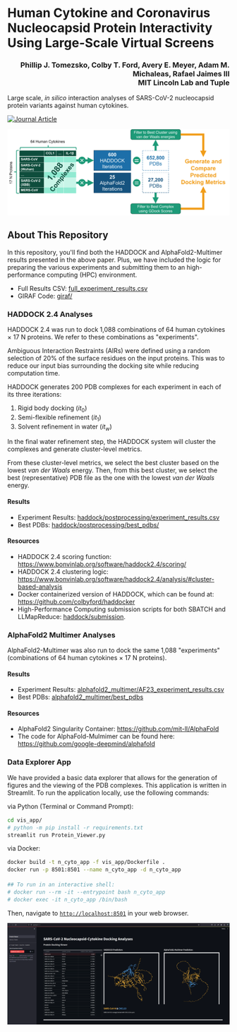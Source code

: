 # Human Cytokine and Coronavirus Nucleocapsid Protein Interactivity Using Large-Scale Virtual Screens

<h3 align="right">Phillip J. Tomezsko, Colby T. Ford, Avery E. Meyer, Adam M. Michaleas, Rafael Jaimes III<br>MIT Lincoln Lab and Tuple</h4>

Large scale, _in silico_ interaction analyses of SARS-CoV-2 nucleocapsid protein variants against human cytokines.

<!--Preprint: https://www.biorxiv.org/content/10.1101/2023.11.28.569056 -->

[![Journal Article](https://img.shields.io/badge/Frontiers_in_Bioinformatics-10.3389/fbinf.2024.1397968-6657d4?style=for-the-badge&logo=read.cv)](https://www.frontiersin.org/articles/10.3389/fbinf.2024.1397968/abstract)





![](/img/Experiments.png)

## About This Repository
In this repository, you'll find both the HADDOCK and AlphaFold2-Multimer results presented in the above paper. Plus, we have included the logic for preparing the various experiments and submitting them to an high-performance computing (HPC) environment.

- Full Results CSV: [full_experiment_results.csv](full_experiment_results.csv)
- GIRAF Code: [giraf/](giraf/)


### HADDOCK 2.4 Analyses

HADDOCK 2.4 was run to dock 1,088 combinations of 64 human cytokines × 17 N proteins. We refer to these combinations as "experiments".

Ambiguous Interaction Restraints (AIRs) were defined using a random selection of 20% of the surface residues on the input proteins. This was to reduce our input bias surrounding the docking site while reducing computation time.

HADDOCK generates 200 PDB complexes for each experiment in each of its three iterations:
1. Rigid body docking ($it_0$)
2. Semi-flexible refinement ($it_1$)
3. Solvent refinement in water ($it_w$)

In the final water refinement step, the HADDOCK system will cluster the complexes and generate cluster-level metrics.

From these cluster-level metrics, we select the best cluster based on the lowest _van der Waals_ energy. Then, from this best cluster, we select the best (representative) PDB file as the one with the lowest _van der Waals_ energy.


#### Results

- Experiment Results: [haddock/postprocessing/experiment_results.csv](haddock/postprocessing/experiment_results.csv)
- Best PDBs: [haddock/postprocessing/best_pdbs/](haddock/postprocessing/best_pdbs/)

#### Resources

- HADDOCK 2.4 scoring function: https://www.bonvinlab.org/software/haddock2.4/scoring/
- HADDOCK 2.4 clustering logic: https://www.bonvinlab.org/software/haddock2.4/analysis/#cluster-based-analysis
- Docker containerized version of HADDOCK, which can be found at: https://github.com/colbyford/haddocker
- High-Performance Computing submission scripts for both SBATCH and LLMapReduce: [haddock/submission](haddock/submission).


### AlphaFold2 Multimer Analyses

AlphaFold2-Multimer was also run to dock the same 1,088 "experiments" (combinations of 64 human cytokines × 17 N proteins).

#### Results

- Experiment Results: [alphafold2_multimer/AF23_experiment_results.csv](alphafold2_multimer/AF23_experiment_results.csv)
- Best PDBs: [alphafold2_multimer/best_pdbs](alphafold2_multimer/best_pdbs)


#### Resources
- AlphaFold2 Singularity Container: https://github.com/mit-ll/AlphaFold
- The code for AlphaFold-Mulmimer can be found here: https://github.com/google-deepmind/alphafold


### Data Explorer App

We have provided a basic data explorer that allows for the generation of figures and the viewing of the PDB complexes. This application is written in Streamlit. To run the application locally, use the following commands:

via Python (Terminal or Command Prompt):
```bash
cd vis_app/
# python -m pip install -r requirements.txt
streamlit run Protein_Viewer.py
```

via Docker:
```bash
docker build -t n_cyto_app -f vis_app/Dockerfile .
docker run -p 8501:8501 --name n_cyto_app -d n_cyto_app

## To run in an interactive shell:
# docker run --rm -it --entrypoint bash n_cyto_app
# docker exec -it n_cyto_app /bin/bash
```

Then, navigate to [`http://localhost:8501`](http://localhost:8501) in your web browser.

![vis_app](img/vis_app.png)
